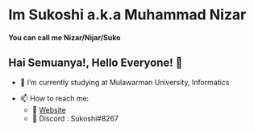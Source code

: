 <!--
**Sukoshi2/Sukoshi2** is a ✨ _special_ ✨ repository because its `README.md` (this file) appears on your GitHub profile.

Here are some ideas to get you started:

- 🔭 I’m currently working on ...
- 🌱 I’m currently learning ...
- 👯 I’m looking to collaborate on ...
- 🤔 I’m looking for help with ...
- 💬 Ask me about ...
- 📫 How to reach me: ...
- 😄 Pronouns: ...
- ⚡ Fun fact: ...
-->
# Im Sukoshi a.k.a Muhammad Nizar 
#### You can call me Nizar/Nijar/Suko
## Hai Semuanya!, Hello Everyone! 👋

- 🔭 I’m currently studying at Mulawarman University, Informatics
<!-- - 🌱 I’m currently intrested to learn about : Data Engineeer, Cloud Computing -->
- 📫 How to reach me:
    - 📶 [Website](https://Nizares.github.io/)
    - 🤖 Discord : Sukoshi#8267

<!--
<p align="center">
<a href="https://github.com/Nizares">
  <img height="180em" src="https://github-readme-stats-eight-theta.vercel.app/api?username=Nizares&show_icons=true&theme=prussian&include_all_commits=true&count_private=true"/>
  <img height="180em" src="https://github-readme-stats-eight-theta.vercel.app/api/top-langs/?username=Nizares&layout=compact&langs_count=8&theme=prussian"/>
</a>
</p>
-->

